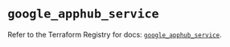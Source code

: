 # `google_apphub_service`

Refer to the Terraform Registry for docs: [`google_apphub_service`](https://registry.terraform.io/providers/hashicorp/google/6.27.0/docs/resources/apphub_service).

